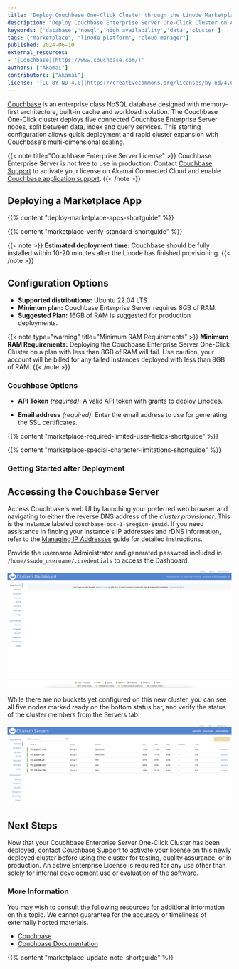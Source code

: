 ```yaml
---
title: "Deploy Couchbase One-Click Cluster through the Linode Marketplace"
description: "Deploy Couchbase Enterprise Server One-Click Cluster on Akamai Connected Cloud. Couchbase Enterprise Server is a high-performance NoSQL database, designed for scale."
keywords: ['database','nosql','high availability','data','cluster']
tags: ["marketplace", "linode platform", "cloud manager"]
published: 2024-06-10
external_resources:
- '[Couchbase](https://www.couchbase.com/)'
authors: ["Akamai"]
contributors: ["Akamai"]
license: '[CC BY-ND 4.0](https://creativecommons.org/licenses/by-nd/4.0)'
---
```


[Couchbase](https://www.couchbase.com/) is an enterprise class NoSQL database designed with memory-first architecture, built-in cache and workload isolation. The Couchbase One-Click cluster deploys five connected Couchbase Enterprise Server nodes, split between data, index and query services. This starting configuration allows quick deployment and rapid cluster expansion with Couchbase's multi-dimensional scaling.

{{< note title="Couchbase Enterprise Server License" >}}
Couchbase Enterprise Server is not free to use in production. Contact [Couchbase Support](https://www.couchbase.com/pricing/) to activate your license on Akamai Connected Cloud and enable [Couchbase application support](https://support.couchbase.com/hc/en-us/articles/360043247551-Accessing-Couchbase-Support).
{{< /note >}}

## Deploying a Marketplace App

{{% content "deploy-marketplace-apps-shortguide" %}}

{{% content "marketplace-verify-standard-shortguide" %}}

{{< note >}}
**Estimated deployment time:** Couchbase should be fully installed within 10-20 minutes after the Linode has finished provisioning.
{{< /note >}}

## Configuration Options

- **Supported distributions:** Ubuntu 22.04 LTS
- **Minimum plan:** Couchbase Enterprise Server requires 8GB of RAM.
- **Suggested Plan:** 16GB of RAM is suggested for production deployments.

{{< note type="warning" title="Minimum RAM Requirements" >}}
**Minimum RAM Requirements:** Deploying the Couchbase Enterprise Server One-Click Cluster on a plan with less than 8GB of RAM will fail. Use caution, your account will be billed for any failed instances deployed with less than 8GB of RAM.
{{< /note >}}

### Couchbase Options

- **API Token** *(required)*: A valid API token with grants to deploy Linodes.

- **Email address** *(required)*: Enter the email address to use for generating the SSL certificates.

{{% content "marketplace-required-limited-user-fields-shortguide" %}}

{{% content "marketplace-special-character-limitations-shortguide" %}}

### Getting Started after Deployment

## Accessing the Couchbase Server

Access Couchbase's web UI by launching your preferred web browser and navigating to either the reverse DNS address of the *cluster provisioner*. This is the instance labeled `couchbase-occ-1-$region-$uuid`. If you need assistance in finding your instance's IP addresses and rDNS information, refer to the [Managing IP Addresses](/docs/products/compute/compute-instances/guides/manage-ip-addresses/) guide for detailed instructions.

Provide the username Administrator and generated password included in `/home/$sudo_username/.credentials` to access the Dashboard.

![Couchbase Dashboard](couchbase_dashboard.png)

While there are no buckets yet configured on this new cluster, you can see all five nodes marked ready on the bottom status bar, and verify the status of the cluster members from the Servers tab.

![Couchbase Servers Status](couchbase_servers.png)

## Next Steps

Now that your Couchbase Enterprise Server One-Click Cluster has been deployed, contact [Couchbase Support](https://www.couchbase.com/pricing/) to activate your license on this newly deployed cluster before using the cluster for testing, quality assurance, or in production. An active Enterprise License is required for any use other than solely for internal development use or evaluation of the software.

### More Information

You may wish to consult the following resources for additional information on this topic. We cannot guarantee for the accuracy or timeliness of externally hosted materials.

- [Couchbase](https://www.couchbase.com/)
- [Couchbase Documentation](https://docs.couchbase.com/home/server.html)

{{% content "marketplace-update-note-shortguide" %}}